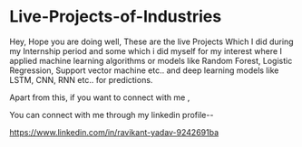 # Live-Projects-of-Industries
Hey, Hope you are doing well, 
These are the live Projects  Which I did during my Internship period  and some which i did myself for my interest where I applied machine learning 
algorithms or models like Random Forest, Logistic Regression, Support vector machine etc.. and deep learning models like LSTM, CNN, RNN etc.. for predictions.

Apart from this, if you want to connect with me , 

You can connect with me through my linkedin profile--

https://www.linkedin.com/in/ravikant-yadav-9242691ba
